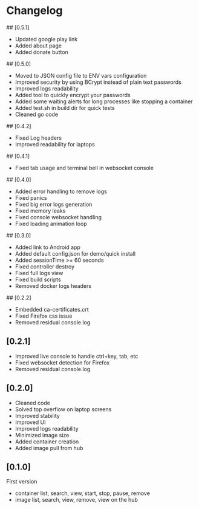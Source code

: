 # Changelog 

## [0.5.1]
* Updated google play link 
* Added about page 
* Added donate button 

## [0.5.0]
* Moved to JSON config file to ENV vars configuration
* Improved security by using BCrypt instead of plain text passwords 
* Improved logs readability
* Added tool to quickly encrypt your passwords
* Added some waiting alerts for long processes like stopping a container 
* Added test.sh in build dir for quick tests
* Cleaned go code 

## [0.4.2]
* Fixed Log headers 
* Improved readability for laptops

## [0.4.1]
* Fixed tab usage and terminal bell in websocket console

## [0.4.0]
* Added error handling to remove logs 
* Fixed panics
* Fixed big error logs generation
* Fixed memory leaks
* Fixed console websocket handling
* Fixed loading animation loop 

## [0.3.0]
* Added link to Android app
* Added default config.json for demo/quick install
* Added sessionTime >= 60 seconds
* Fixed controller destroy
* Fixed full logs view
* Fixed build scripts
* Removed docker logs headers

## [0.2.2]
* Embedded ca-certificates.crt
* Fixed Firefox css issue
* Removed residual console.log

## [0.2.1]
* Improved live console to handle ctrl+key, tab, etc
* Fixed websocket detection for Firefox 
* Removed residual console.log

## [0.2.0]
* Cleaned code
* Solved top overflow on laptop screens
* Improved stability 
* Improved UI
* Improved logs readability 
* Minimized image size 
* Added container creation 
* Added image pull from hub

## [0.1.0]
First version 
* container list, search, view, start, stop, pause, remove 
* image list, search, view, remove, view on the hub
